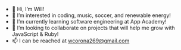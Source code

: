 - 👋 Hi, I’m Will!
- 👀 I’m interested in coding, music, soccer, and renewable energy!
- 🌱 I’m currently learning software engineering at App Academy!
- 💞️ I’m looking to collaborate on projects that will help me grow with JavaScript & Ruby!
- 📫 I can be reached at wcorona269@gmail.com

<!---
wcorona269/wcorona269 is a ✨ special ✨ repository because its `README.md` (this file) appears on your GitHub profile.
You can click the Preview link to take a look at your changes.
--->
